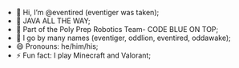 - 👋 Hi, I’m @eventired (eventiger was taken);
- 👀 JAVA ALL THE WAY;
- 🌱 Part of the Poly Prep Robotics Team- CODE BLUE ON TOP;
- 💞️ I go by many names (eventiger, oddlion, eventired, oddawake);
- 😄 Pronouns: he/him/his;
- ⚡ Fun fact: I play Minecraft and Valorant;

<!---
eventired/eventired is a ✨ special ✨ repository because its `README.md` (this file) appears on your GitHub profile.
You can click the Preview link to take a look at your changes.
--->
